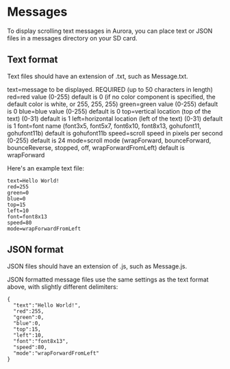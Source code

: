 Messages
========
To display scrolling text messages in Aurora, you can place text or JSON files in a messages directory on your SD card.

Text format
-----------

Text files should have an extension of .txt, such as Message.txt.

text=message to be displayed. REQUIRED (up to 50 characters in length)  
red=red value (0-255) default is 0 (if no color component is specified, the default color is white, or 255, 255, 255) 
green=green value (0-255) default is 0 
blue=blue value (0-255) default is 0 
top=vertical location (top of the text) (0-31) default is 1 
left=horizontal location (left of the text) (0-31) default is 1 
font=font name (font3x5, font5x7, font6x10, font8x13, gohufont11, gohufont11b) default is gohufont11b
speed=scroll speed in pixels per second (0-255) default is 24 
mode=scroll mode (wrapForward, bounceForward, bounceReverse, stopped, off, wrapForwardFromLeft) default is wrapForward

Here's an example text file:  
    
    text=Hello World!  
    red=255  
    green=0  
    blue=0  
    top=15  
    left=10
    font=font8x13
    speed=80
    mode=wrapForwardFromLeft

JSON format
-----------

JSON files should have an extension of .js, such as Message.js.

JSON formatted message files use the same settings as the text format above, with slightly different delimiters:

    {
      "text":"Hello World!",
      "red":255,
      "green":0,
      "blue":0,
      "top":15,
      "left":10,
      "font":"font8x13",
      "speed":80,
      "mode":"wrapForwardFromLeft"
    }